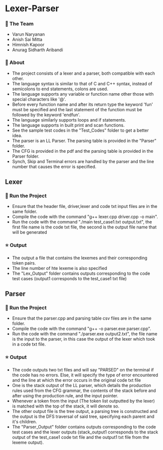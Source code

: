 # Lexer-Parser

### :busts_in_silhouette: The Team
* Varun Naryanan
* Anish Sai Mitta
* Himnish Kapoor
* Anurag Sidharth Aribandi

### 🔎 About
* The project consists of a lexer and a parser, both compatible with each other.
* The language syntax is similar to that of C and C++ syntax, instead of semicolons to end statements, colons are used.
* The language supports any variable or function name other those with special characters like '@'.
* Before every function name and after its return type the keyword 'fun' must be specified and the last statement of the function must be followed by the keyword 'endfun'.
* The language similarly supports loops and if statements.
* The language supports in built print and scan functions.
* See the sample test codes in the "Test_Codes" folder to get a better idea.
* The parser is an LL Parser. The parsing table is provided in the "Parser" folder.
* The CFG is provided in the pdf and the parsing table is provided in the Parser folder.
* Synch, Skip and Terminal errors are handled by the parser and the line number that causes the error is specified.

## Lexer

### :key: Run the Project
* Ensure that the header file, driver,lexer and code txt input files are in the same folder.
* Compile the code with the command "g++ lexer.cpp driver.cpp -o main".
* Run the code with the command "./main test_case1.txt output.txt", the first file name is the code txt file, the second is the output file name that will be generated

### :star: Output
* The output a file that contains the lexemes and their corresponding token pairs.
* The line number of hte lexeme is also specified
* The "Lex_Output" folder contains outputs corresponding to the code test cases (output1 corresponds to the test_case1 txt file)

## Parser

### :key: Run the Project
* Ensure that the parser.cpp and parsing table csv files are in the same folder.
* Compile the code with the command "g++ -o parser.exe parser.cpp".
* Run the code with the command "./parser.exe output2.txt", the file name is the input to the parser, in this case the output of the lexer which took in a code txt file. 

### :star: Output
* The code outputs two txt files and will say "PARSED" on the terminal if the code has no errors. Else, it will specify the type of error encountered and the line at which the error occurs in the original code txt file
* One is the stack output of the LL parser, which details the production rules used from the CFG grammar, the contents of the stack before and after using the production rule, and the input pointer.
* Whenever a token from the input (The token list outputted by the lexer) is matched with the top of the stack, it will denote so. 
* The other output file is the tree output, a parsing tree is constructed and the output is the DFS traversal of said tree, specifying each parent and it's children.       
* The "Parser_Output" folder contains outputs corresponding to the code test cases and the lexer outputs (stack_output1 corresponds to the stack output of the test_case1 code txt file and the output1 txt file from the lexeme output).
